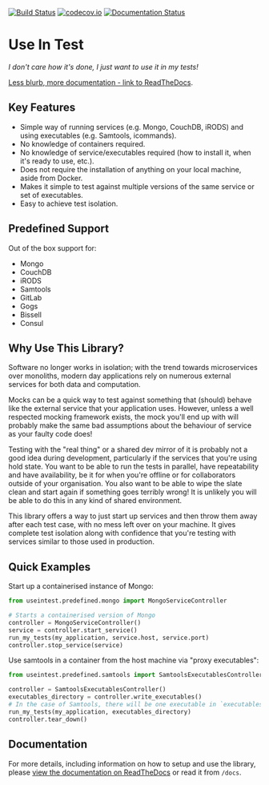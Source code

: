 [![Build Status](https://travis-ci.org/wtsi-hgi/useintest.svg)](https://travis-ci.org/wtsi-hgi/useintest)
[![codecov.io](https://codecov.io/gh/wtsi-hgi/useintest/graph/badge.svg)](https://codecov.io/github/wtsi-hgi/useintest)
[![Documentation Status](https://readthedocs.org/projects/useintest/badge/?version=latest)](http://useintest.readthedocs.io/en/latest/?badge=latest)
# Use In Test
*I don't care how it's done, I just want to use it in my tests!*

[Less blurb, more documentation - link to ReadTheDocs](https://useintest.readthedocs.io).

## Key Features
- Simple way of running services (e.g. Mongo, CouchDB, iRODS) and using executables (e.g. Samtools, icommands).
- No knowledge of containers required.
- No knowledge of service/executables required (how to install it, when it's ready to use, etc.).
- Does not require the installation of anything on your local machine, aside from Docker.
- Makes it simple to test against multiple versions of the same service or set of executables.
- Easy to achieve test isolation.

## Predefined Support
Out of the box support for:

- Mongo
- CouchDB
- iRODS
- Samtools
- GitLab
- Gogs
- Bissell
- Consul

## Why Use This Library?
Software no longer works in isolation; with the trend towards microservices over monoliths, modern day applications 
rely on numerous external services for both data and computation.

Mocks can be a quick way to test against something that (should) behave like the external service that your 
application uses. However, unless a well respected mocking framework exists, the mock you'll end up with will probably 
make the same bad assumptions about the behaviour of service as your faulty code does!

Testing with the "real thing" or a shared dev mirror of it is probably not a good idea during development, 
particularly if the services that you're using hold state. You want to be able to run the tests in parallel, have 
repeatability and have availability, be it for when you're offline or for collaborators outside of your organisation. 
You also want to be able to wipe the slate clean and start again if something goes terribly wrong! It is unlikely you 
will be able to do this in any kind of shared environment.

This library offers a way to just start up services and then throw them away after each test case, with no mess left 
over on your machine. It gives complete test isolation along with confidence that you're testing with services similar 
to those used in production.


## Quick Examples
Start up a containerised instance of Mongo:
```python
from useintest.predefined.mongo import MongoServiceController

# Starts a containerised version of Mongo
controller = MongoServiceController()              
service = controller.start_service()      
run_my_tests(my_application, service.host, service.port)
controller.stop_service(service)
```

Use samtools in a container from the host machine via "proxy executables":
```python
from useintest.predefined.samtools import SamtoolsExecutablesController

controller = SamtoolsExecutablesController()  
executables_directory = controller.write_executables()
# In the case of Samtools, there will be one executable in `executables_directory` named "samtools"
run_my_tests(my_application, executables_directory)
controller.tear_down()
```


## Documentation
For more details, including information on how to setup and use the library, please [view the documentation on 
ReadTheDocs](https://useintest.readthedocs.io) or read it from `/docs`.


